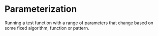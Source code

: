 # Parameterization

Running a test function with a range of parameters that change based on some fixed algorithm, function or pattern.